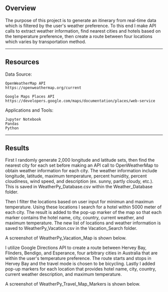 ## Overview

The purpose of this project is to generate an itinerary from real-time data which is filtered by the user's weather preference. To this end I make API calls to extract weather information, find nearest cities and hotels based on the temperature preference, then create a route between four locations which varies by transportation method.

---

## Resources

Data Source:

    OpenWeatherMap API 
    https://openweathermap.org/current

    Google Maps Places API
    https://developers.google.com/maps/documentation/places/web-service

Applications and Tools:

    Jupyter Notebook
    Pandas
    Python

---

## Results

First I randomly generate 2,000 longitude and latitude sets, then find the nearest city for each set before making an API call to OpenWeatherMap to obtain weather information for each city. The weather information include longitude, latitude, maximum temperature, percent humidity, percent cloudiness, wind speed, and description (ex. sunny, partly cloudy, etc.). This is saved in WeatherPy_Database.csv within the Weather_Database folder.

Then I filter the locations based on user input for minimun and maximun temperature. Using these locations I search for a hotel within 5000 meter of each city. The result is added to the pop-up marker of the map so that each marker contains the hotel name, city, country, current weather, and maximum temperature. The new list of locations and weather information is saved to WeatherPy_Vacation.csv in the Vacation_Search folder.

A screenshot of WeatherPy_Vacation_Map is shown below.


I utilize Google Directions API to create a route between Hervey Bay, Flinders, Bendigo, and Esperance, four arbitrary cities in Australia that are within the user's temperature preference. The route starts and stops in Hervey Bay and the travel mode is chosen to be bicycling. Lastly I added pop-up markers for each location that provides hotel name, city, country, current weather description, and maximum temperature. 

A screenshot of WeatherPy_Travel_Map_Markers is shown below.

